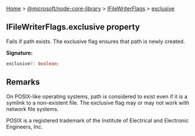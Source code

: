 [Home](./index) &gt; [@microsoft/node-core-library](./node-core-library.md) &gt; [IFileWriterFlags](./node-core-library.ifilewriterflags.md) &gt; [exclusive](./node-core-library.ifilewriterflags.exclusive.md)

## IFileWriterFlags.exclusive property

Fails if path exists. The exclusive flag ensures that path is newly created.

<b>Signature:</b>

```typescript
exclusive?: boolean;
```

## Remarks

On POSIX-like operating systems, path is considered to exist even if it is a symlink to a non-existent file. The exclusive flag may or may not work with network file systems.

POSIX is a registered trademark of the Institute of Electrical and Electronic Engineers, Inc.

